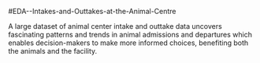#EDA--Intakes-and-Outtakes-at-the-Animal-Centre

A large dataset of animal center intake and outtake data uncovers fascinating patterns and trends in animal
admissions and departures which enables decision-makers to make more informed choices, benefiting both the
animals and the facility.
